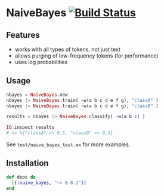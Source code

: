 # NaiveBayes [![Build Status](https://travis-ci.org/ashleyw/naive_bayes.svg?branch=master)](https://travis-ci.org/ashleyw/naive_bayes)

## Features

- works with all types of tokens, not just text
- allows purging of low-frequency tokens (for performance)
- uses log probabilities

## Usage

```elixir
nbayes = NaiveBayes.new
nbayes |> NaiveBayes.train( ~w(a b c d e f g), "classA" )
nbayes |> NaiveBayes.train( ~w(a b c d e f g), "classB" )

results = nbayes |> NaiveBayes.classify( ~w(a b c) )

IO.inspect results
# => %{"classA" => 0.5, "classB" => 0.5}
```

See `test/naive_bayes_test.ex` for more examples.

## Installation

```elixir
def deps do
  [{:naive_bayes, "~> 0.0.1"}]
end
```
